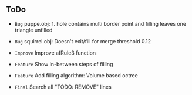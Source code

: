 ## ToDo

* `Bug` puppe.obj: 1. hole contains multi border point and filling leaves one triangle unfilled
* `Bug` squirrel.obj: Doesn't exit/fill for merge threshold 0.12

* `Improve` Improve afRule3 function

* `Feature` Show in-between steps of filling
* `Feature` Add filling algorithm: Volume based octree

* `Final` Search all "TODO: REMOVE" lines
